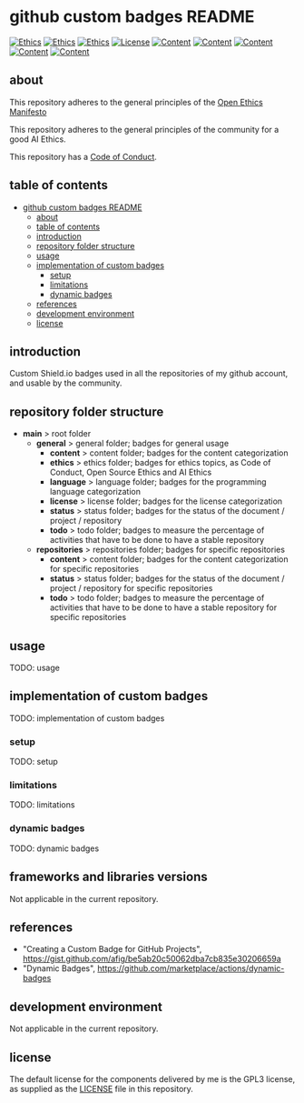 # github custom badges README

[![Ethics](https://img.shields.io/endpoint.svg?url=https%3A%2F%2Fraw.githubusercontent.com%2Fdanielevalesani%2Fconfig-github_badge%2Fmaster%2Fgeneral%2Fethics%2Frepo_open_ethics.json)](/README.md)
[![Ethics](https://img.shields.io/endpoint.svg?url=https%3A%2F%2Fraw.githubusercontent.com%2Fdanielevalesani%2Fconfig-github_badge%2Fmaster%2Fgeneral%2Fethics%2Frepo_ai_ethics.json)](/README.md)
[![Ethics](https://img.shields.io/endpoint.svg?url=https%3A%2F%2Fraw.githubusercontent.com%2Fdanielevalesani%2Fconfig-github_badge%2Fmaster%2Fgeneral%2Fethics%2Frepo_code_of_conduct.json)](/README.md)
[![License](https://img.shields.io/endpoint.svg?url=https%3A%2F%2Fraw.githubusercontent.com%2Fdanielevalesani%2Fconfig-github_badge%2Fmaster%2Fgeneral%2Flicense%2Frepo_license_gpl_03.json)](/README.md)
[![Content](https://img.shields.io/endpoint.svg?url=https%3A%2F%2Fraw.githubusercontent.com%2Fdanielevalesani%2Fconfig-github_badge%2Fmaster%2Frepositories%2Fcontent%2Frepo_projects_config_github-badge_content.json)](/README.md)
[![Content](https://img.shields.io/endpoint.svg?url=https%3A%2F%2Fraw.githubusercontent.com%2Fdanielevalesani%2Fconfig-github_badge%2Fmaster%2Fgeneral%2Fcontent%2Frepo_content_doc.json)](/README.md)
[![Content](https://img.shields.io/endpoint.svg?url=https%3A%2F%2Fraw.githubusercontent.com%2Fdanielevalesani%2Fconfig-github_badge%2Fmaster%2Fgeneral%2Fcontent%2Frepo_content_json.json)](/README.md)
[![Content](https://img.shields.io/endpoint.svg?url=https%3A%2F%2Fraw.githubusercontent.com%2Fdanielevalesani%2Fconfig-github_badge%2Fmaster%2Fgeneral%2Fstatus%2Frepo_status_wip.json)](/README.md)
[![Content](https://img.shields.io/endpoint.svg?url=https%3A%2F%2Fraw.githubusercontent.com%2Fdanielevalesani%2Fconfig-github_badge%2Fmaster%2Fgeneral%2Ftodo%2Frepo_todo_40.json)](/README.md)

## about

This repository adheres to the general principles of the [Open Ethics Manifesto](https://openethics.ai/manifesto/)

This repository adheres to the general principles of the community for a good AI Ethics.

This repository has a [Code of Conduct](code_of_conduct.md).

## table of contents

- [github custom badges README](#github-custom-badges-readme)
  - [about](#about)
  - [table of contents](#table-of-contents)
  - [introduction](#introduction)
  - [repository folder structure](#repository-folder-structure)
  - [usage](#usage)
  - [implementation of custom badges](#implementation-of-custom-badges)
    - [setup](#setup)
    - [limitations](#limitations)
    - [dynamic badges](#dynamic-badges)
  - [references](#references)
  - [development environment](#development-environment)
  - [license](#license)

## introduction

Custom Shield.io badges used in all the repositories of my github account, and usable by the community.

## repository folder structure

- __main__    > root folder
  - __general__       > general folder; badges for general usage
    - __content__        > content folder; badges for the content categorization
    - __ethics__        > ethics folder; badges for ethics topics, as Code of Conduct, Open Source Ethics and AI Ethics
    - __language__       > language folder; badges for the programming language categorization
    - __license__        > license folder; badges for the license categorization
    - __status__         > status folder; badges for the status of the document / project / repository
    - __todo__           > todo folder; badges to measure the percentage of activities that have to be done to have a stable repository
  - __repositories__  > repositories folder; badges for specific repositories
    - __content__        > content folder; badges for the content categorization for specific repositories
    - __status__         > status folder; badges for the status of the document / project / repository for specific repositories
    - __todo__           > todo folder; badges to measure the percentage of activities that have to be done to have a stable repository for specific repositories

## usage

TODO: usage

## implementation of custom badges

TODO: implementation of custom badges

### setup

TODO: setup

### limitations

TODO: limitations

### dynamic badges

TODO: dynamic badges

## frameworks and libraries versions

Not applicable in the current repository.

## references

- "Creating a Custom Badge for GitHub Projects", <https://gist.github.com/afig/be5ab20c50062dba7cb835e30206659a>
- "Dynamic Badges", <https://github.com/marketplace/actions/dynamic-badges>

## development environment

Not applicable in the current repository.

## license

The default license for the components delivered by me is the GPL3 license, as supplied as the [LICENSE](LICENSE) file in this repository.

